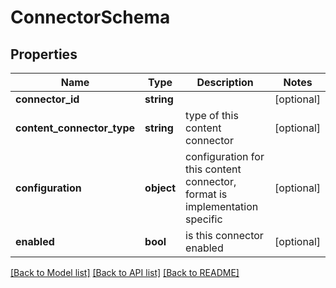 # ConnectorSchema

## Properties
Name | Type | Description | Notes
------------ | ------------- | ------------- | -------------
**connector_id** | **string** |  | [optional] 
**content_connector_type** | **string** | type of this content connector | [optional] 
**configuration** | **object** | configuration for this content connector, format is implementation specific | [optional] 
**enabled** | **bool** | is this connector enabled | [optional] 

[[Back to Model list]](../../README.md#documentation-for-models) [[Back to API list]](../../README.md#documentation-for-api-endpoints) [[Back to README]](../../README.md)

